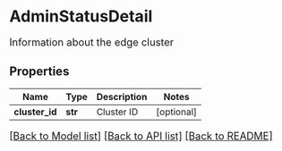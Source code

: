 # AdminStatusDetail

Information about the edge cluster
## Properties
Name | Type | Description | Notes
------------ | ------------- | ------------- | -------------
**cluster_id** | **str** | Cluster ID | [optional] 

[[Back to Model list]](../README.md#documentation-for-models) [[Back to API list]](../README.md#documentation-for-api-endpoints) [[Back to README]](../README.md)

<style>
     p, ul, ol, li { font-size: 18px !important;}
</style>



